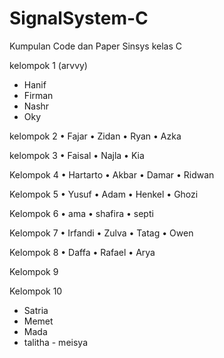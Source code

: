 # SignalSystem-C
Kumpulan Code dan Paper Sinsys kelas C

kelompok 1 (arvvy)
- Hanif
- Firman
- Nashr
- Oky

kelompok 2 
 •  Fajar
 •  Zidan
 •  Ryan
 •  Azka

kelompok 3
• Faisal
• Najla
• Kia

Kelompok 4
• Hartarto
• Akbar
• Damar
• Ridwan

Kelompok 5
• Yusuf
• Adam
• Henkel
• Ghozi

Kelompok 6
• ama
• shafira
• septi

Kelompok 7
• Irfandi
• Zulva
• Tatag
• Owen

Kelompok 8
• Daffa
• Rafael
• Arya

Kelompok 9

Kelompok 10
- Satria
- Memet
- Mada
- talitha
- meisya

